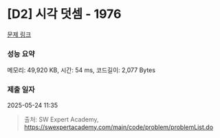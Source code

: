 # [D2] 시각 덧셈 - 1976 

[문제 링크](https://swexpertacademy.com/main/code/problem/problemDetail.do?contestProbId=AV5PttaaAZIDFAUq) 

### 성능 요약

메모리: 49,920 KB, 시간: 54 ms, 코드길이: 2,077 Bytes

### 제출 일자

2025-05-24 11:35



> 출처: SW Expert Academy, https://swexpertacademy.com/main/code/problem/problemList.do